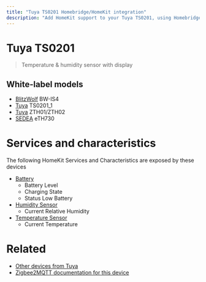 ```yaml
---
title: "Tuya TS0201 Homebridge/HomeKit integration"
description: "Add HomeKit support to your Tuya TS0201, using Homebridge, Zigbee2MQTT and homebridge-z2m."
---
```

<!---
This file has been GENERATED using src/docgen/docgen.ts
DO NOT EDIT THIS FILE MANUALLY!
-->
# Tuya TS0201
> Temperature & humidity sensor with display


## White-label models
* [BlitzWolf](../index.md#blitzwolf) BW-IS4
* [Tuya](../index.md#tuya) TS0201_1
* [Tuya](../index.md#tuya) ZTH01/ZTH02
* [SEDEA](../index.md#sedea) eTH730

# Services and characteristics
The following HomeKit Services and Characteristics are exposed by
these devices

* [Battery](../../battery.md)
  * Battery Level
  * Charging State
  * Status Low Battery
* [Humidity Sensor](../../sensors.md)
  * Current Relative Humidity
* [Temperature Sensor](../../sensors.md)
  * Current Temperature


# Related
* [Other devices from Tuya](../index.md#tuya)
* [Zigbee2MQTT documentation for this device](https://www.zigbee2mqtt.io/devices/TS0201.html)